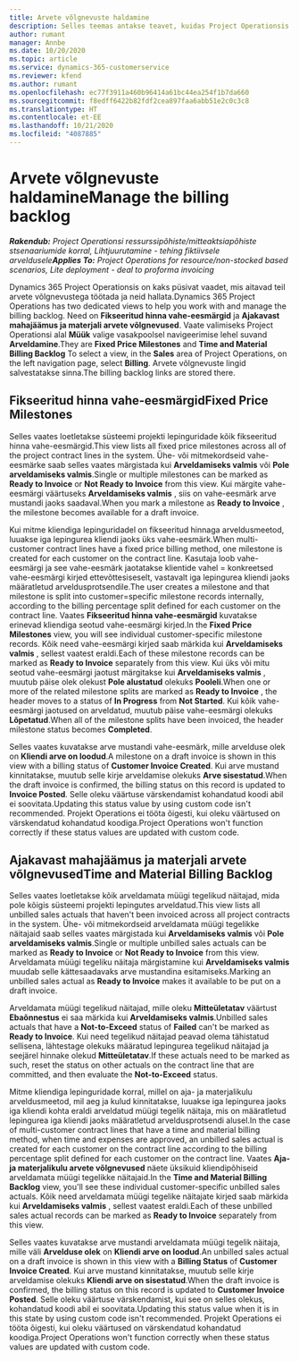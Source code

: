 ```yaml
---
title: Arvete võlgnevuste haldamine
description: Selles teemas antakse teavet, kuidas Project Operationsis arvete võlgnevusi vaadata ja nendega töötada.
author: rumant
manager: Annbe
ms.date: 10/20/2020
ms.topic: article
ms.service: dynamics-365-customerservice
ms.reviewer: kfend
ms.author: rumant
ms.openlocfilehash: ec77f3911a460b96414a61bc44ea254f1b7da660
ms.sourcegitcommit: f8edff6422b82fdf2cea897faa6abb51e2c0c3c8
ms.translationtype: HT
ms.contentlocale: et-EE
ms.lasthandoff: 10/21/2020
ms.locfileid: "4087885"
---
```

# <a name="manage-the-billing-backlog"></a><span data-ttu-id="4bcdc-103">Arvete võlgnevuste haldamine</span><span class="sxs-lookup"><span data-stu-id="4bcdc-103">Manage the billing backlog</span></span>

<span data-ttu-id="4bcdc-104">_**Rakendub:** Project Operationsi ressurssipõhiste/mitteaktsiapõhiste stsenaariumide korral,  Lihtjuurutamine - tehing fiktiivsele arveldusele_</span><span class="sxs-lookup"><span data-stu-id="4bcdc-104">_**Applies To:** Project Operations for resource/non-stocked based scenarios, Lite deployment - deal to proforma invoicing_</span></span>

<span data-ttu-id="4bcdc-105">Dynamics 365 Project Operationsis on kaks püsivat vaadet, mis aitavad teil arvete võlgnevustega töötada ja neid hallata.</span><span class="sxs-lookup"><span data-stu-id="4bcdc-105">Dynamics 365 Project Operations has two dedicated views to help you work with and manage the billing backlog.</span></span> <span data-ttu-id="4bcdc-106">Need on **Fikseeritud hinna vahe-eesmärgid** ja **Ajakavast mahajäämus ja materjali arvete võlgnevused**. Vaate valimiseks Project Operationsi alal **Müük** valige vasakpoolsel navigeerimise lehel suvand **Arveldamine**.</span><span class="sxs-lookup"><span data-stu-id="4bcdc-106">They are **Fixed Price Milestones** and **Time and Material Billing Backlog** To select a view, in the **Sales** area of Project Operations, on the left navigation page, select **Billing**.</span></span> <span data-ttu-id="4bcdc-107">Arvete võlgnevuste lingid salvestatakse sinna.</span><span class="sxs-lookup"><span data-stu-id="4bcdc-107">The billing backlog links are stored there.</span></span>

## <a name="fixed-price-milestones"></a><span data-ttu-id="4bcdc-108">Fikseeritud hinna vahe-eesmärgid</span><span class="sxs-lookup"><span data-stu-id="4bcdc-108">Fixed Price Milestones</span></span>

<span data-ttu-id="4bcdc-109">Selles vaates loetletakse süsteemi projekti lepinguridade kõik fikseeritud hinna vahe-eesmärgid.</span><span class="sxs-lookup"><span data-stu-id="4bcdc-109">This view lists all fixed price milestones across all of the project contract lines in the system.</span></span> <span data-ttu-id="4bcdc-110">Ühe- või mitmekordseid vahe-eesmärke saab selles vaates märgistada kui **Arveldamiseks valmis** või **Pole arveldamiseks valmis**.</span><span class="sxs-lookup"><span data-stu-id="4bcdc-110">Single or multiple milestones can be marked as **Ready to Invoice** or **Not Ready to Invoice** from this view.</span></span> <span data-ttu-id="4bcdc-111">Kui märgite vahe-eesmärgi väärtuseks **Arveldamiseks valmis** , siis on vahe-eesmärk arve mustandi jaoks saadaval.</span><span class="sxs-lookup"><span data-stu-id="4bcdc-111">When you mark a milestone as **Ready to Invoice** , the milestone becomes available for a draft invoice.</span></span>

<span data-ttu-id="4bcdc-112">Kui mitme kliendiga lepinguridadel on fikseeritud hinnaga arveldusmeetod, luuakse iga lepingurea kliendi jaoks üks vahe-eesmärk.</span><span class="sxs-lookup"><span data-stu-id="4bcdc-112">When multi-customer contract lines have a fixed price billing method, one milestone is created for each customer on the contract line.</span></span> <span data-ttu-id="4bcdc-113">Kasutaja loob vahe-eesmärgi ja see vahe-eesmärk jaotatakse klientide vahel = konkreetsed vahe-eesmärgi kirjed ettevõttesiseselt, vastavalt iga lepingurea kliendi jaoks määratletud arveldusprotsendile.</span><span class="sxs-lookup"><span data-stu-id="4bcdc-113">The user creates a milestone and that milestone is split into customer=specific milestone records internally, according to the billing percentage split defined for each customer on the contract line.</span></span> <span data-ttu-id="4bcdc-114">Vaates **Fikseeritud hinna vahe-eesmärgid** kuvatakse erinevad kliendiga seotud vahe-eesmärgi kirjed.</span><span class="sxs-lookup"><span data-stu-id="4bcdc-114">In the **Fixed Price Milestones** view, you will see individual customer-specific milestone records.</span></span> <span data-ttu-id="4bcdc-115">Kõik need vahe-eesmärgi kirjed saab märkida kui **Arveldamiseks valmis** , sellest vaatest eraldi.</span><span class="sxs-lookup"><span data-stu-id="4bcdc-115">Each of these milestone records can be marked as **Ready to Invoice** separately from this view.</span></span> <span data-ttu-id="4bcdc-116">Kui üks või mitu seotud vahe-eesmärgi jaotust märgitakse kui **Arveldamiseks valmis** , muutub päise olek olekust **Pole alustatud** olekuks  **Pooleli**.</span><span class="sxs-lookup"><span data-stu-id="4bcdc-116">When one or more of the related milestone splits are marked as **Ready to Invoice** , the header moves to a status of **In Progress** from **Not Started**.</span></span> <span data-ttu-id="4bcdc-117">Kui kõik vahe-eesmärgi jaotused on arveldatud, muutub päise vahe-eesmärgi olekuks **Lõpetatud**.</span><span class="sxs-lookup"><span data-stu-id="4bcdc-117">When all of the milestone splits have been invoiced, the header milestone status becomes **Completed**.</span></span>

<span data-ttu-id="4bcdc-118">Selles vaates kuvatakse arve mustandi vahe-eesmärk, mille arvelduse olek on **Kliendi arve on loodud**.</span><span class="sxs-lookup"><span data-stu-id="4bcdc-118">A milestone on a draft invoice is shown in this view with a billing status of **Customer Invoice Created**.</span></span> <span data-ttu-id="4bcdc-119">Kui arve mustand kinnitatakse, muutub selle kirje arveldamise olekuks **Arve sisestatud**.</span><span class="sxs-lookup"><span data-stu-id="4bcdc-119">When the draft invoice is confirmed, the billing status on this record is updated to **Invoice Posted**.</span></span> <span data-ttu-id="4bcdc-120">Selle oleku väärtuse värskendamist kohandatud koodi abil ei soovitata.</span><span class="sxs-lookup"><span data-stu-id="4bcdc-120">Updating this status value by using custom code isn't recommended.</span></span> <span data-ttu-id="4bcdc-121">Projekt Operations ei tööta õigesti, kui oleku väärtused on värskendatud kohandatud koodiga.</span><span class="sxs-lookup"><span data-stu-id="4bcdc-121">Project Operations won't function correctly if these status values are updated with custom code.</span></span>

## <a name="time-and-material-billing-backlog"></a><span data-ttu-id="4bcdc-122">Ajakavast mahajäämus ja materjali arvete võlgnevused</span><span class="sxs-lookup"><span data-stu-id="4bcdc-122">Time and Material Billing Backlog</span></span>

<span data-ttu-id="4bcdc-123">Selles vaates loetletakse kõik arveldamata müügi tegelikud näitajad, mida pole kõigis süsteemi projekti lepingutes arveldatud.</span><span class="sxs-lookup"><span data-stu-id="4bcdc-123">This view lists all unbilled sales actuals that haven't been invoiced across all project contracts in the system.</span></span> <span data-ttu-id="4bcdc-124">Ühe- või mitmekordseid arveldamata müügi tegelikke näitajaid saab selles vaates märgistada kui **Arveldamiseks valmis** või **Pole arveldamiseks valmis**.</span><span class="sxs-lookup"><span data-stu-id="4bcdc-124">Single or multiple unbilled sales actuals can be marked as **Ready to Invoice** or **Not Ready to Invoice** from this view.</span></span> <span data-ttu-id="4bcdc-125">Arveldamata müügi tegeliku näitaja märgistamine kui **Arveldamiseks valmis** muudab selle kättesaadavaks arve mustandina esitamiseks.</span><span class="sxs-lookup"><span data-stu-id="4bcdc-125">Marking an unbilled sales actual as **Ready to Invoice** makes it available to be put on a draft invoice.</span></span>

<span data-ttu-id="4bcdc-126">Arveldamata müügi tegelikud näitajad, mille oleku **Mitteületatav** väärtust **Ebaõnnestus** ei saa märkida kui **Arveldamiseks valmis**.</span><span class="sxs-lookup"><span data-stu-id="4bcdc-126">Unbilled sales actuals that have a **Not-to-Exceed** status of **Failed** can't be marked as **Ready to Invoice**.</span></span> <span data-ttu-id="4bcdc-127">Kui need tegelikud näitajad peavad olema tähistatud sellisena, lähtestage olekuks määratud lepingurea tegelikud näitajad ja seejärel hinnake olekud **Mitteületatav**.</span><span class="sxs-lookup"><span data-stu-id="4bcdc-127">If these actuals need to be marked as such, reset the status on other actuals on the contract line that are committed, and then evaluate the **Not-to-Exceed** status.</span></span>

<span data-ttu-id="4bcdc-128">Mitme kliendiga lepinguridade korral, millel on aja- ja materjalikulu arveldusmeetod, mil aeg ja kulud kinnitatakse, luuakse iga lepingurea jaoks iga kliendi kohta eraldi arveldatud müügi tegelik näitaja, mis on määratletud lepingurea iga kliendi jaoks määratletud arveldusprotsendi alusel.</span><span class="sxs-lookup"><span data-stu-id="4bcdc-128">In the case of multi-customer contract lines that have a time and material billing method, when time and expenses are approved, an unbilled sales actual is created for each customer on the contract line according to the billing percentage split defined for each customer on the contract line.</span></span> <span data-ttu-id="4bcdc-129">Vaates **Aja- ja materjalikulu arvete võlgnevused** näete üksikuid kliendipõhiseid arveldamata müügi tegelikke näitajaid.</span><span class="sxs-lookup"><span data-stu-id="4bcdc-129">In the **Time and Material Billing Backlog** view, you'll see these individual customer-specific unbilled sales actuals.</span></span> <span data-ttu-id="4bcdc-130">Kõik need arveldamata müügi tegelike näitajate kirjed saab märkida kui **Arveldamiseks valmis** , sellest vaatest eraldi.</span><span class="sxs-lookup"><span data-stu-id="4bcdc-130">Each of these unbilled sales actual records can be marked as **Ready to Invoice** separately from this view.</span></span>

<span data-ttu-id="4bcdc-131">Selles vaates kuvatakse arve mustandi arveldamata müügi tegelik näitaja, mille väli **Arvelduse olek** on **Kliendi arve on loodud**.</span><span class="sxs-lookup"><span data-stu-id="4bcdc-131">An unbilled sales actual on a draft invoice is shown in this view with a **Billing Status** of **Customer Invoice Created**.</span></span> <span data-ttu-id="4bcdc-132">Kui arve mustand kinnitatakse, muutub selle kirje arveldamise olekuks **Kliendi arve on sisestatud**.</span><span class="sxs-lookup"><span data-stu-id="4bcdc-132">When the draft invoice is confirmed, the billing status on this record is updated to **Customer Invoice Posted**.</span></span> <span data-ttu-id="4bcdc-133">Selle oleku väärtuse värskendamist, kui see on selles olekus, kohandatud koodi abil ei soovitata.</span><span class="sxs-lookup"><span data-stu-id="4bcdc-133">Updating this status value when it is in this state by using custom code isn't recommended.</span></span> <span data-ttu-id="4bcdc-134">Projekt Operations ei tööta õigesti, kui oleku väärtused on värskendatud kohandatud koodiga.</span><span class="sxs-lookup"><span data-stu-id="4bcdc-134">Project Operations won't function correctly when these status values are updated with custom code.</span></span>
